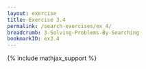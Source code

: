 ```yaml
---
layout: exercise
title: Exercise 3.4
permalink: /search-exercises/ex_4/
breadcrumb: 3-Solving-Problems-By-Searching
bookmarkID: ex3.4
---
```


{% include mathjax_support %}
